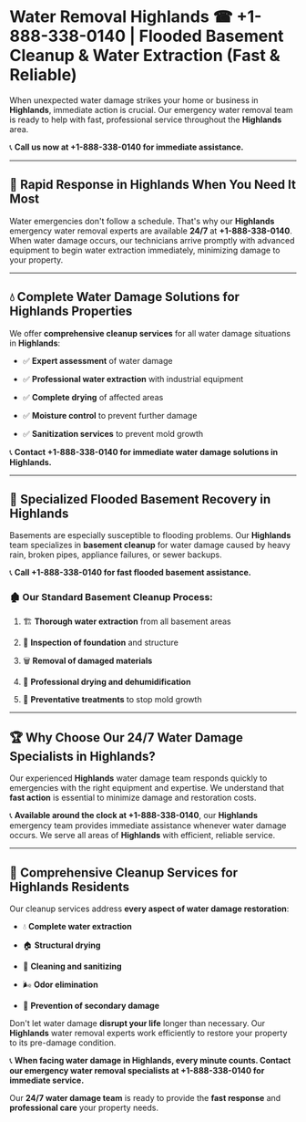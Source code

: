 # Water Removal Highlands ☎ +1-888-338-0140 | Flooded Basement Cleanup & Water Extraction (Fast & Reliable)

When unexpected water damage strikes your home or business in **Highlands**, immediate action is crucial. Our emergency water removal team is ready to help with fast, professional service throughout the **Highlands** area. 

📞 **Call us now at +1-888-338-0140 for immediate assistance.**
---
## 🚀 Rapid Response in Highlands When You Need It Most
Water emergencies don't follow a schedule. That's why our **Highlands** emergency water removal experts are available **24/7** at **+1-888-338-0140**. When water damage occurs, our technicians arrive promptly with advanced equipment to begin water extraction immediately, minimizing damage to your property.
---
## 💧 Complete Water Damage Solutions for Highlands Properties
We offer **comprehensive cleanup services** for all water damage situations in **Highlands**:
- ✅ **Expert assessment** of water damage  
- ✅ **Professional water extraction** with industrial equipment  
- ✅ **Complete drying** of affected areas  
- ✅ **Moisture control** to prevent further damage  
- ✅ **Sanitization services** to prevent mold growth  
📞 **Contact +1-888-338-0140 for immediate water damage solutions in Highlands.**
---
## 🌊 Specialized Flooded Basement Recovery in Highlands
Basements are especially susceptible to flooding problems. Our **Highlands** team specializes in **basement cleanup** for water damage caused by heavy rain, broken pipes, appliance failures, or sewer backups. 
📞 **Call +1-888-338-0140 for fast flooded basement assistance.**
### 🏚️ Our Standard Basement Cleanup Process:
1. 🏗️ **Thorough water extraction** from all basement areas  
2. 🔎 **Inspection of foundation** and structure  
3. 🗑️ **Removal of damaged materials**  
4. 💨 **Professional drying and dehumidification**  
5. 🚫 **Preventative treatments** to stop mold growth  
---
## 🏆 Why Choose Our 24/7 Water Damage Specialists in Highlands?
Our experienced **Highlands** water damage team responds quickly to emergencies with the right equipment and expertise. We understand that **fast action** is essential to minimize damage and restoration costs.
📞 **Available around the clock at +1-888-338-0140**, our **Highlands** emergency team provides immediate assistance whenever water damage occurs. We serve all areas of **Highlands** with efficient, reliable service.
---
## 🧹 Comprehensive Cleanup Services for Highlands Residents
Our cleanup services address **every aspect of water damage restoration**:
- 💧 **Complete water extraction**  
- 🏠 **Structural drying**  
- 🧼 **Cleaning and sanitizing**  
- 🌬️ **Odor elimination**  
- 🚫 **Prevention of secondary damage**  
Don't let water damage **disrupt your life** longer than necessary. Our **Highlands** water removal experts work efficiently to restore your property to its pre-damage condition.
📞 **When facing water damage in Highlands, every minute counts. Contact our emergency water removal specialists at +1-888-338-0140 for immediate service.**
Our **24/7 water damage team** is ready to provide the **fast response** and **professional care** your property needs.
